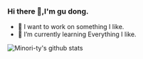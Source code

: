 ### Hi there 👋,I'm gu dong.

- 🚀 I want to work on something I like.  
- 🌱 I’m currently learning Everything I like.

<!-- -  ### Github 活跃度 -->    
![Minori-ty's github stats](https://github-readme-stats.vercel.app/api?username=gydchenxiao&show_icons=true&theme=vue) 

<!-- ![](https://github-readme-stats.vercel.app/api/top-langs/?username=gydchenxiao&layout=compact&langs_count=6) -->

